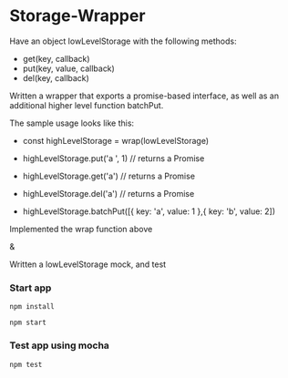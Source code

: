 # Storage-Wrapper
Have an object lowLevelStorage with the following methods:

* get(key, callback)
* put(key, value, callback)
* del(key, callback)


Written a wrapper that exports a promise-based interface, as well as an additional higher level function batchPut. 

The sample usage looks like this:

* const highLevelStorage = wrap(lowLevelStorage)

* highLevelStorage.put('a ', 1) // returns a Promise

* highLevelStorage.get('a')     // returns a Promise

* highLevelStorage.del('a')     // returns a Promise

* highLevelStorage.batchPut([{ key: 'a', value: 1 },{ key: 'b', value: 2])


Implemented the wrap function above

 &

Written a lowLevelStorage mock, and test 



### Start app 
```
npm install

```

```
npm start

```

### Test app  using mocha

```
npm test

```